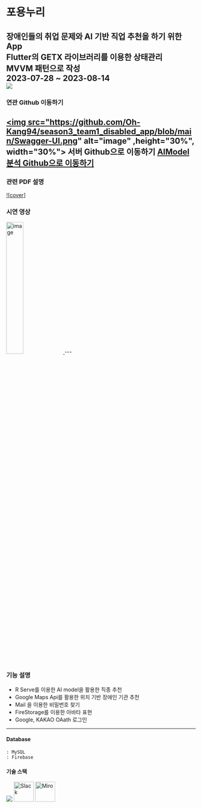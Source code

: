 # 포용누리
장애인들의 취업 문제와 AI 기반 직업 추천을 하기 위한 App          
Flutter의 GETX 라이브러리를 이용한 상태관리             
MVVM 패턴으로 작성               
2023-07-28 ~ 2023-08-14                      
<img src = https://github.com/Oh-Kang94/season3_team1_disabled_app/blob/main/App%20mockup.png> </img>
------
### 연관 Github 이동하기
<a href="https://github.com/Oh-Kang94/Season3_Main-Project_Disabled-Server"><img src="https://github.com/Oh-Kang94/season3_team1_disabled_app/blob/main/Swagger-UI.png" alt="image" ,height="30%", width="30%">
서버 Github으로 이동하기 </a> 
<a href="https://github.com/Oh-Kang94/Season3_Main-Project_Disabled-Analyze">
AIModel 분석 Github으로 이동하기 </a> 
----
### 관련 PDF 설명
<a href="https://docs.google.com/presentation/d/19dW8CeIwx2XBhR6jzVImYRIjAhB1qyhuw5vmQS5hPLY/edit?usp=share_link" title="PDF로 이동">![[cover](https://github.com/Oh-Kang94/season3_team1_disabled_app/blob/main/DisabledApp_PDF.png)]</a> 

### 시연 영상
<a href="https://drive.google.com/file/d/1nndZibrbXJfcGPsRMD9gW21Tt6-mjXsw/view?usp=share_link" title="시연영상으로 이동">
  <img src="https://github.com/Oh-Kang94/season3_team1_disabled_app/blob/main/SplashImage.jpg" alt="image" ,height="30%", width="30%">
</a>
---

### 기능 설명
- R Serve를 이용한 AI model을 활용한 직종 추천
- Google Maps Api를 활용한 위치 기반 장애인 기관 추천
- Mail 을 이용한 비밀번호 찾기
- FireStorage를 이용한 아바타 표현
- Google, KAKAO OAath 로그인
---
#### Database    
    : MySQL
    : Firebase    
#### 기술 스택
<p align="left">
    <img src="https://skillicons.dev/icons?i=flutter,aws,mysql,js,express,figma,github,git,firebase"/>
    <img src="https://cdn.icon-icons.com/icons2/2699/PNG/512/slack_tile_logo_icon_168820.png" height="53" title="Slack"/>
    <img src="https://cdn.icon-icons.com/icons2/3913/PNG/512/miro_logo_icon_248450.png" height="53" title="Miro"/>
</p>
